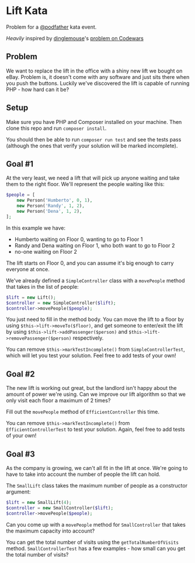 # Lift Kata

Problem for a [@podfather](https://github.com/podfather) kata event.

_Heavily_ inspired by [dinglemouse](https://www.codewars.com/users/dinglemouse)'s [problem on Codewars](http://www.codewars.com/kata/the-lift/)

## Problem

We want to replace the lift in the office with a shiny new lift we bought on eBay.  Problem is, it doesn't come with any software and just sits there when you push the buttons.  Luckily we've discovered the lift is capable of running PHP - how hard can it be?

## Setup

Make sure you have PHP and Composer installed on your machine.  Then clone this repo and run `composer install`.

You should then be able to run `composer run test` and see the tests pass (although the ones that verify your solution will be marked incomplete).

## Goal #1

At the very least, we need a lift that will pick up anyone waiting and take them to the right floor.  We'll represent the people waiting like this:

```php
$people = [
    new Person('Humberto', 0, 1),
    new Person('Randy', 1, 2),
    new Person('Dena', 1, 2),
];
```

In this example we have:

- Humberto waiting on Floor 0, wanting to go to Floor 1
- Randy and Dena waiting on Floor 1, who both want to go to Floor 2
- no-one waiting on Floor 2

The lift starts on Floor 0, and you can assume it's big enough to carry everyone at once.

We've already defined a `SimpleController` class with a `movePeople` method that takes in the list of people:

```php
$lift = new Lift();
$controller = new SimpleController($lift);
$controller->movePeople($people);
```

You just need to fill in the method body.  You can move the lift to a floor by using `$this->lift->moveTo($floor)`, and get someone to enter/exit the lift by using `$this->lift->addPassenger($person)` and `$this->lift->removePassenger($person)` respectively.

You can remove `$this->markTestIncomplete()` from `SimpleControllerTest`, which will let you test your solution.  Feel free to add tests of your own!

## Goal #2

The new lift is working out great, but the landlord isn't happy about the amount of power we're using.  Can we improve our lift algorithm so that we only visit each floor a maximum of 2 times?

Fill out the `movePeople` method of `EfficientController` this time.

You can remove `$this->markTestIncomplete()` from `EfficientControllerTest` to test your solution.  Again, feel free to add tests of your own!

## Goal #3

As the company is growing, we can't all fit in the lift at once.  We're going to have to take into account the number of people the lift can hold.

The `SmallLift` class takes the maximum number of people as a constructor argument:

```php
$lift = new SmallLift(4);
$controller = new SmallController($lift);
$controller->movePeople($people);
```

Can you come up with a `movePeople` method for `SmallController` that takes the maximum capacity into account?

You can get the total number of visits using the `getTotalNumberOfVisits` method.  `SmallControllerTest` has a few examples - how small can you get the total number of visits?
